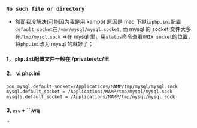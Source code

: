 ### `No such file or directory`

- 然而我没解决(可能因为我是用 xampp)
  原因是 mac 下默认`php.ini`配置`default_socket`在`/var/mysql/mysql.socket`, 而 mysql 的 socket 文件大多在`/tmp/mysql.sock` =>在 mysql 里，用`status`命令查看`UNIX socket`的位置，将`php.ini`改为 mysql 的就好了；

#### 1， `php.ini`配置文件一般在 /private/etc/里

#### 2， vi php.ini

```
pdo_mysql.default_socket=/Applications/MAMP/tmp/mysql/mysql.sock
mysql.default_socket = /Applications/MAMP/tmp/mysql/mysql.sock
mysqli.default_socket = /Applications/MAMP/tmp/mysql/mysql.sock
```

#### 3, `esc` + ``:wq

``
